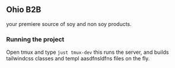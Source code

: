 ## Ohio B2B
your premiere source of soy and non soy products.

### Running the project
Open tmux and type `just tmux-dev` this runs the server, and builds tailwindcss classes and templ
aasdfnsldfns files on the fly.
